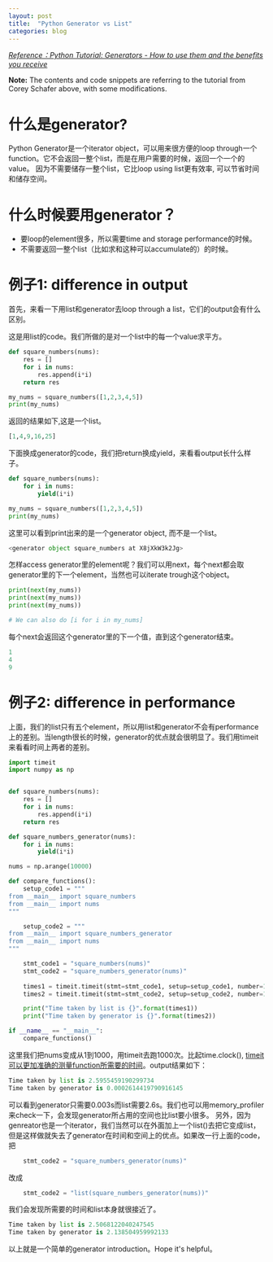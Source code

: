 ```yaml
---
layout: post
title:  "Python Generator vs List"
categories: blog
---
```


[*Reference：Python Tutorial: Generators - How to use them and the benefits you receive*][jekyll-docs1] 

**Note:** The contents and code snippets are referring to the tutorial from Corey Schafer above, with some modifications. 


# 什么是generator?

Python Generator是一个iterator object，可以用来很方便的loop through一个function。它不会返回一整个list，而是在用户需要的时候，返回一个一个的value。
因为不需要储存一整个list，它比loop using list更有效率, 可以节省时间和储存空间。

# 什么时候要用generator？
- 要loop的element很多，所以需要time and storage performance的时候。
- 不需要返回一整个list（比如求和这种可以accumulate的）的时候。

# 例子1: difference in output

首先，来看一下用list和generator去loop through a list，它们的output会有什么区别。

这是用list的code。我们所做的是对一个list中的每一个value求平方。
```python
def square_numbers(nums):
	res = []
	for i in nums:
		res.append(i*i)
	return res

my_nums = square_numbers([1,2,3,4,5])
print(my_nums)
```
返回的结果如下,这是一个list。
```python
[1,4,9,16,25]
```
下面换成generator的code，我们把return换成yield，来看看output长什么样子。
```python
def square_numbers(nums):
	for i in nums:
		yield(i*i)

my_nums = square_numbers([1,2,3,4,5])
print(my_nums)
```
这里可以看到print出来的是一个generator object, 而不是一个list。
```python
<generator object square_numbers at X8jXkW3k2Jg>
```
怎样access generator里的element呢？我们可以用next，每个next都会取generator里的下一个element，当然也可以iterate trough这个object。

```python
print(next(my_nums))
print(next(my_nums))
print(next(my_nums))

# We can also do [i for i in my_nums]
```
每个next会返回这个generator里的下一个值，直到这个generator结束。
```python
1
4
9
```

# 例子2: difference in performance 

上面，我们的list只有五个element，所以用list和generator不会有performance上的差别。当length很长的时候，generator的优点就会很明显了。我们用timeit来看看时间上两者的差别。

```python
import timeit 
import numpy as np


def square_numbers(nums):
	res = []
	for i in nums:
		res.append(i*i)
	return res

def square_numbers_generator(nums):
	for i in nums:
		yield(i*i)

nums = np.arange(10000)

def compare_functions():
	setup_code1 = """
from __main__ import square_numbers
from __main__ import nums
"""

	setup_code2 = """
from __main__ import square_numbers_generator
from __main__ import nums
"""

	stmt_code1 = "square_numbers(nums)"
	stmt_code2 = "square_numbers_generator(nums)"
    
	times1 = timeit.timeit(stmt=stmt_code1, setup=setup_code1, number=1000)
	times2 = timeit.timeit(stmt=stmt_code2, setup=setup_code2, number=1000)

	print("Time taken by list is {}".format(times1))
	print("Time taken by generator is {}".format(times2))

if __name__ == "__main__":
	compare_functions()

```
这里我们把nums变成从1到1000，用timeit去跑1000次。比起time.clock(), [timeit可以更加准确的测量function所需要的时间][jekyll-docs2]。output结果如下：
```python
Time taken by list is 2.5955459190299734
Time taken by generator is 0.0002614419790916145
```
可以看到generator只需要0.003s而list需要2.6s。我们也可以用memory_profiler来check一下，会发现generator所占用的空间也比list要小很多。
另外，因为genreator也是一个iterator，我们当然可以在外面加上一个list()去把它变成list，但是这样做就失去了generator在时间和空间上的优点。如果改一行上面的code，把
```python
	stmt_code2 = "square_numbers_generator(nums)"
```
改成
```python
	stmt_code2 = "list(square_numbers_generator(nums))"
```
我们会发现所需要的时间和list本身就很接近了。
```python
Time taken by list is 2.5068122040247545
Time taken by generator is 2.138504959992133
```

以上就是一个简单的generator introduction。Hope it's helpful。

[jekyll-docs1]: https://www.youtube.com/watch?v=bD05uGo_sVI
[jekyll-docs2]: https://stackoverflow.com/questions/17579357/time-time-vs-timeit-timeit
